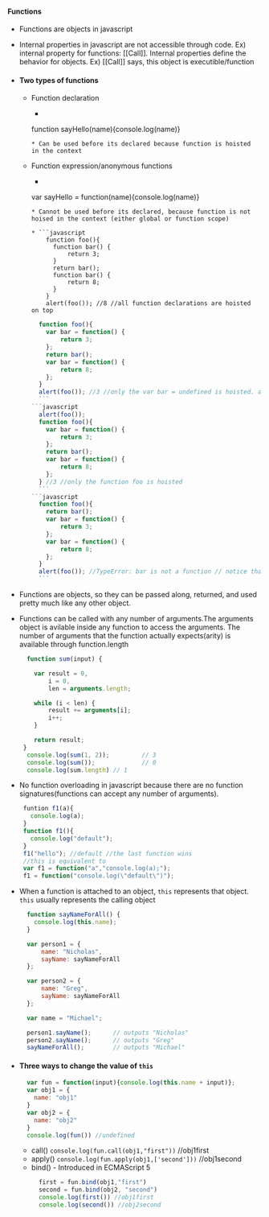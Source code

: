 #### Functions
* Functions are objects in javascript  

* Internal properties in javascript are not accessible through code. Ex) internal property for functions: [[Call]]. Internal properties define the behavior for objects. Ex) [[Call]] says, this object is executible/function  

* #### Two types of functions  
  * Function declaration
    * ```javascript
    function sayHello(name){console.log(name)}
    ```
    * Can be used before its declared because function is hoisted in the context
    
  * Function expression/anonymous functions
    * ```javascript
    var sayHello = function(name){console.log(name)}
    ```
    * Cannot be used before its declared, because function is not hoised in the context (either global or function scope)  
  
    * ```javascript
        function foo(){
          function bar() {
              return 3;
          }
          return bar();
          function bar() {
              return 8;
          }
        }
        alert(foo()); //8 //all function declarations are hoisted on top
      ```
      ```javascript
        function foo(){
          var bar = function() {
              return 3;
          };
          return bar();
          var bar = function() {
              return 8;
          };
        }
        alert(foo()); //3 //only the var bar = undefined is hoisted. anonymous functions are not hoisted
        ```
      ```javascript
        alert(foo());
        function foo(){
          var bar = function() {
              return 3;
          };
          return bar();
          var bar = function() {
              return 8;
          };
        } //3 //only the function foo is hoisted
        ```
      ```javascript
        function foo(){
          return bar();
          var bar = function() {
              return 3;
          };
          var bar = function() {
              return 8;
          };
        }
        alert(foo()); //TypeError: bar is not a function // notice that the error is not 'bar is not defined'. bar is hoisted, but the function is not
        ```
* Functions are objects, so they can be passed along, returned, and used pretty much like any other object.
* Functions can be called with any number of arguments.The arguments object is avilable inside any function to access the arguments. The number of arguments that the function actually expects(arity) is available through function.length
  ```javascript
    function sum(input) {

      var result = 0,
          i = 0,
          len = arguments.length;

      while (i < len) {
          result += arguments[i];
          i++;
      }

      return result;
   }
    console.log(sum(1, 2));         // 3
    console.log(sum());             // 0
    console.log(sum.length) // 1
  ```
* No function overloading in javascript because there are no function signatures(functions can accept any number of arguments). 
  ```javascript
   funtion f1(a){
     console.log(a);
   }
   function f1(){
     console.log("default");
   }
   f1("hello"); //default //the last function wins
   //this is equivalent to
   var f1 = function("a","console.log(a);");
   f1 = function("console.log(\"default\")");
  ```
* When a function is attached to an object, `this` represents that object. `this` usually represents the calling object
  ```javascript
    function sayNameForAll() {
      console.log(this.name);
    }

    var person1 = {
        name: "Nicholas",
        sayName: sayNameForAll
    };

    var person2 = {
        name: "Greg",
        sayName: sayNameForAll
    };

    var name = "Michael";

    person1.sayName();      // outputs "Nicholas"
    person2.sayName();      // outputs "Greg"
    sayNameForAll();        // outputs "Michael"
  ```
* #### Three ways to change the value of `this`
  ```javascript
    var fun = function(input){console.log(this.name + input)};
    var obj1 = {
      name: "obj1"
    }
    var obj2 = {
      name: "obj2"
    }
    console.log(fun()) //undefined
  ```
  * call()
    `console.log(fun.call(obj1,"first"))` //obj1first
  * apply()
    `console.log(fun.apply(obj1,['second']))` //obj1second
  * bind() - Introduced in ECMAScript 5
    ```javascript
      first = fun.bind(obj1,"first")
      second = fun.bind(obj2, "second")
      console.log(first()) //obj1first
      console.log(second()) //obj2second
    ```
